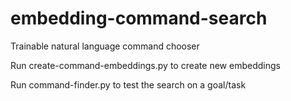 # embedding-command-search
Trainable natural language command chooser

Run create-command-embeddings.py to create new embeddings

Run command-finder.py to test the search on a goal/task